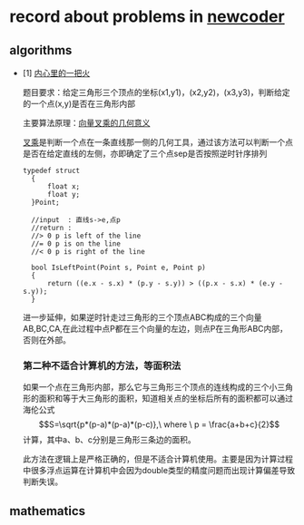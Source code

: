 # record about problems in [newcoder](https://www.nowcoder.com)

## algorithms

- [1]  [内心里的一把火](https://ac.nowcoder.com/acm/contest/289/D)
  
  题目要求：给定三角形三个顶点的坐标(x1,y1)，(x2,y2)，(x3,y3)，判断给定的一个点(x,y)是否在三角形内部

  主要算法原理：[向量叉乘的几何意义](https://blog.csdn.net/sixdaycoder/article/details/79791389)
  
  [叉乘](https://en.wikipedia.org/wiki/Cross_product)是判断一个点在一条直线那一侧的几何工具，通过该方法可以判断一个点是否在给定直线的左侧，亦即确定了三个点sep是否按照逆时针序排列

  ```
  typedef struct
    {
        float x;
        float y;
    }Point;

    //input  : 直线s->e,点p
    //return : 
    //> 0 p is left of the line
    //= 0 p is on the line
    //< 0 p is right of the line

    bool IsLeftPoint(Point s, Point e, Point p)
    {
        return ((e.x - s.x) * (p.y - s.y)) > ((p.x - s.x) * (e.y - s.y));
    }
    ```

    进一步延伸，如果逆时针走过三角形的三个顶点ABC构成的三个向量AB,BC,CA,在此过程中点P都在三个向量的左边，则点P在三角形ABC内部，否则在外部。
    
    ### 第二种不适合计算机的方法，等面积法
    如果一个点在三角形内部，那么它与三角形三个顶点的连线构成的三个小三角形的面积和等于大三角形的面积，知道相关点的坐标后所有的面积都可以通过海伦公式
    $$S=\sqrt{p*(p-a)*(p-a)*(p-c)},\ where \  p = \frac{a+b+c}{2}$$
    计算，其中a、b、c分别是三角形三条边的面积。

    此方法在逻辑上是严格正确的，但是不适合计算机使用。主要是因为计算过程中很多浮点运算在计算机中会因为double类型的精度问题而出现计算偏差导致判断失误。
    

## mathematics

